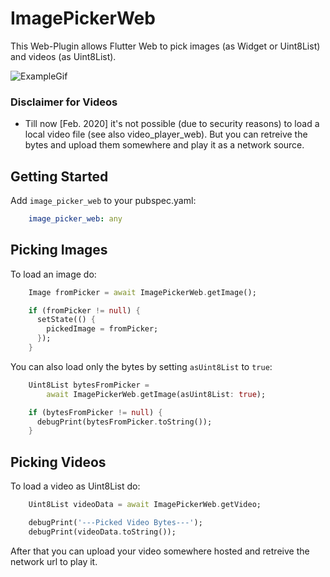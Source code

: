 # ImagePickerWeb

This Web-Plugin allows Flutter Web to pick images (as Widget or Uint8List) and videos (as Uint8List).

![ExampleGif](https://github.com/Ahmadre/image_picker_web/blob/master/assets/exampleupload.gif)

### Disclaimer for Videos
* Till now [Feb. 2020] it's not possible (due to security reasons) to load a local video file (see also video_player_web). But you can retreive the bytes and upload them somewhere and play it as a network source.

## Getting Started

Add ```image_picker_web``` to your pubspec.yaml:

```yaml
    image_picker_web: any
```

## Picking Images

To load an image do:

```dart
    Image fromPicker = await ImagePickerWeb.getImage();

    if (fromPicker != null) {
      setState(() {
        pickedImage = fromPicker;
      });
    }
```

You can also load only the bytes by setting ```asUint8List``` to ```true```:

```dart
    Uint8List bytesFromPicker =
        await ImagePickerWeb.getImage(asUint8List: true);

    if (bytesFromPicker != null) {
      debugPrint(bytesFromPicker.toString());
    }
```

## Picking Videos

To load a video as Uint8List do:

```dart
    Uint8List videoData = await ImagePickerWeb.getVideo;

    debugPrint('---Picked Video Bytes---');
    debugPrint(videoData.toString());
```

After that you can upload your video somewhere hosted and retreive the network url to play it.
